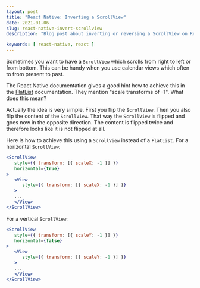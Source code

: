 ```yaml
---
layout: post
title: "React Native: Inverting a ScrollView"
date: 2021-01-06
slug: react-native-invert-scrollview
description: "Blog post about inverting or reversing a ScrollView on React-Native"

keywords: [ react-native, react ]
---
```


Sometimes you want to have a `ScrollView` which scrolls from right to left or from bottom. This can be handy when you use calendar views which often to from present to past.

The React Native documentation gives a good hint how to achieve this in the [FlatList](https://reactnative.dev/docs/0.62/flatlist#inverted) documentation. They mention "scale transforms of -1". What does this mean?

Actually the idea is very simple. First you flip the `ScrollView`. Then you also flip the content of the `ScrollView`. That way the `ScrollView` is flipped and goes now in the opposite direction. The content is flipped twice and therefore looks like it is not flipped at all.

Here is how to achieve this using a `ScrollView` instead of a `FlatList`. For a horizontal `ScrollView`:


```jsx
<ScrollView
   style={{ transform: [{ scaleX: -1 }] }}
   horizontal={true}
>
   <View
      style={{ transform: [{ scaleX: -1 }] }}
   >
   ...
   </View>
</ScrollView>
```


For a vertical `ScrollView`:

```jsx
<ScrollView
   style={{ transform: [{ scaleY: -1 }] }}
   horizontal={false}
>
   <View
      style={{ transform: [{ scaleY: -1 }] }}
   >
   ...
   </View>
</ScrollView>
```
